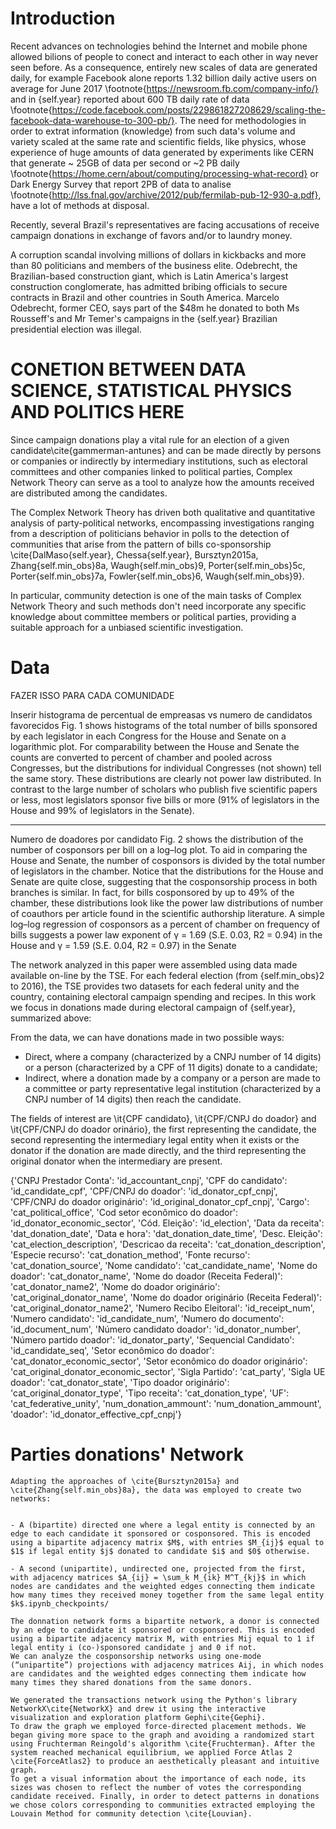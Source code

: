  # Introduction

 Recent advances on technologies behind the Internet and mobile phone allowed bilions of people to conect and interact to each other in way never seen before. As a consequence, entirely new scales of data are generated daily, for example Facebook alone reports 1.32 billion daily active users on average for June 2017 \footnote{https://newsroom.fb.com/company-info/} and in {self.year} reported about 600 TB daily rate of data \footnote{https://code.facebook.com/posts/229861827208629/scaling-the-facebook-data-warehouse-to-300-pb/}. The need for methodologies in order to extrat information (knowledge) from such data's volume and variety scaled at the same rate and scientific fields, like physics, whose experience of huge amounts of data generated by experiments like CERN that generate ~ 25GB of data per second or ~2 PB daily \footnote{https://home.cern/about/computing/processing-what-record} or Dark Energy Survey that report 2PB of data to analise \footnote{http://lss.fnal.gov/archive/2012/pub/fermilab-pub-12-930-a.pdf}, have a lot of methods at disposal. 
 
 
 Recently, several Brazil's representatives are facing accusations of receive campaign donations 
 in exchange of favors and/or to laundry money. 
 
 A corruption scandal involving millions of dollars 
 in kickbacks and more than 80 politicians and members of the business elite. Odebrecht, 
 the Brazilian-based construction giant, which is Latin America's largest construction conglomerate, 
 has admitted bribing officials to secure contracts in Brazil and other countries in South America. 
 Marcelo Odebrecht, former CEO, says part of the $48m he donated to both Ms Rousseff's and Mr Temer's 
 campaigns in the {self.year} Brazilian presidential election was illegal.
 
 # CONETION BETWEEN DATA SCIENCE, STATISTICAL PHYSICS AND POLITICS HERE
 
 
 Since campaign donations play a vital rule for an election of a given candidate\cite{gammerman-antunes} 
 and can be made directly by persons or companies or indirectly by intermediary institutions, 
 such as electoral committees and other companies linked to political parties, Complex Network Theory can
 serve as a tool to analyze how the amounts received are distributed among the candidates. 
 
 
 
 The Complex Network Theory has driven both qualitative and quantitative analysis of party-political networks, 
 encompassing investigations ranging from a description of politicians behavior in polls to the detection of communities that 
 arise from the pattern of bills co-sponsorship 
 \cite{DalMaso{self.year}, Chessa{self.year}, Bursztyn2015a, Zhang{self.min_obs}8a, Waugh{self.min_obs}9, Porter{self.min_obs}5c, Porter{self.min_obs}7a, Fowler{self.min_obs}6, Waugh{self.min_obs}9}.
 
 In particular, community detection is one of the main tasks of Complex Network Theory and 
 such methods don't need incorporate any specific knowledge about committee members or 
 political parties, providing a suitable approach for a unbiased scientific investigation. 

 # Data

 FAZER ISSO PARA CADA COMUNIDADE
 
 Inserir histograma de percentual de empreasas vs numero de candidatos favorecidos
 Fig. 1 shows histograms of the total number of bills sponsored by each legislator in each
 Congress for the House and Senate on a logarithmic plot. For comparability between the House
 and Senate the counts are converted to percent of chamber and pooled across Congresses, but
 the distributions for individual Congresses (not shown) tell the same story. These distributions
 are clearly not power law distributed. In contrast to the large number of scholars who publish
 five scientific papers or less, most legislators sponsor five bills or more (91% of legislators in the
 House and 99% of legislators in the Senate).
 
 ----
 Numero de doadores por candidato
 Fig. 2 shows the distribution of the number of cosponsors per bill on a log–log plot. To aid
 in comparing the House and Senate, the number of cosponsors is divided by the total number of
 legislators in the chamber. Notice that the distributions for the House and Senate are quite close,
 suggesting that the cosponsorship process in both branches is similar. In fact, for bills cosponsored
 by up to 49% of the chamber, these distributions look like the power law distributions of number
 of coauthors per article found in the scientific authorship literature. A simple log–log regression
 of cosponsors as a percent of chamber on frequency of bills suggests a power law exponent of
 γ = 1.69 (S.E. 0.03, R2 = 0.94) in the House and γ = 1.59 (S.E. 0.04, R2 = 0.97) in the Senate

 The network analyzed in this paper were assembled using data made available on-line by the TSE. For each federal election (from {self.min_obs}2 to 2016), the TSE provides two datasets for each federal unity and the country, containing electoral campaign spending and recipes. In this work we focus in donations made during electoral campaign of {self.year}, summarized above: 

 From the data, we can have donations made in two possible ways:
 
 
 - Direct, where a company (characterized by a CNPJ number of 14 digits) or a person (characterized by a CPF of 11 digits) donate to a candidate;
 - Indirect, where a donation made by a company or a person are made to a committee or party representative legal institution (characterized by a CNPJ number of 14 digits) then reach the candidate.
 
 
 The fields of interest are \it{CPF candidato}, \it{CPF/CNPJ do doador} and \it{CPF/CNPJ do doador orinário}, the first representing the candidate, the second representing the intermediary legal entity when it exists or the donator if the donation are made directly, and the third representing the original donator when the intermediary are present. 

 {'CNPJ Prestador Conta': 'id_accountant_cnpj',
  'CPF do candidato': 'id_candidate_cpf',
  'CPF/CNPJ do doador': 'id_donator_cpf_cnpj',
  'CPF/CNPJ do doador originário': 'id_original_donator_cpf_cnpj',
  'Cargo': 'cat_political_office',
  'Cod setor econômico do doador': 'id_donator_economic_sector',
  'Cód. Eleição': 'id_election',
  'Data da receita': 'dat_donation_date',
  'Data e hora': 'dat_donation_date_time',
  'Desc. Eleição': 'cat_election_description',
  'Descricao da receita': 'cat_donation_description',
  'Especie recurso': 'cat_donation_method',
  'Fonte recurso': 'cat_donation_source',
  'Nome candidato': 'cat_candidate_name',
  'Nome do doador': 'cat_donator_name',
  'Nome do doador (Receita Federal)': 'cat_donator_name2',
  'Nome do doador originário': 'cat_original_donator_name',
  'Nome do doador originário (Receita Federal)': 'cat_original_donator_name2',
  'Numero Recibo Eleitoral': 'id_receipt_num',
  'Numero candidato': 'id_candidate_num',
  'Numero do documento': 'id_document_num',
  'Número candidato doador': 'id_donator_number',
  'Número partido doador': 'id_donator_party',
  'Sequencial Candidato': 'id_candidate_seq',
  'Setor econômico do doador': 'cat_donator_economic_sector',
  'Setor econômico do doador originário': 'cat_original_donator_economic_sector',
  'Sigla  Partido': 'cat_party',
  'Sigla UE doador': 'cat_donator_state',
  'Tipo doador originário': 'cat_original_donator_type',
  'Tipo receita': 'cat_donation_type',
  'UF': 'cat_federative_unity',
  'num_donation_ammount': 'num_donation_ammount',
  'doador': 'id_donator_effective_cpf_cnpj'}

# Parties donations' Network 
         
    Adapting the approaches of \cite{Bursztyn2015a} and \cite{Zhang{self.min_obs}8a}, the data was employed to create two networks: 
    
    
    - A (bipartite) directed one where a legal entity is connected by an edge to each candidate it sponsored or cosponsored. This is encoded using a bipartite adjacency matrix $M$, with entries $M_{ij}$ equal to $1$ if legal entity $j$ donated to candidate $i$ and $0$ otherwise. 
    
    - A second (unipartite), undirected one, projected from the first, with adjacency matrices $A_{ij} = \sum_k M_{ik} M^T_{kj}$ in which nodes are candidates and the weighted edges connecting them indicate how many times they received money together from the same legal entity $k$.ipynb_checkpoints/
     
    The donnation network forms a bipartite network, a donor is connected by an edge to candidate it sponsored or cosponsored. This is encoded using a bipartite adjacency matrix M, with entries Mij equal to 1 if legal entity i (co-)sponsored candidate j and 0 if not.
    We can analyze the cosponsorship networks using one-mode (“unipartite”) projections with adjacency matrices Aij, in which nodes are candidates and the weighted edges connecting them indicate how many times they shared donations from the same donors.
     
    We generated the transactions network using the Python's library NetworkX\cite{NetworkX} and drew it using the interactive visualization and exploration platform Gephi\cite{Gephi}. 
    To draw the graph we employed force-directed placement methods. We began giving more space to the graph and avoiding a randomized start using Fruchterman Reingold's algorithm \cite{Fruchterman}. After the system reached mechanical equilibrium, we applied Force Atlas 2 \cite{ForceAtlas2} to produce an aesthetically pleasant and intuitive graph.
    To get a visual information about the importance of each node, its sizes was chosen to reflect the number of votes the corresponding candidate received. Finally, in order to detect patterns in donations we chose colors corresponding to communities extracted employing the Louvain Method for community detection \cite{Louvian}. 
